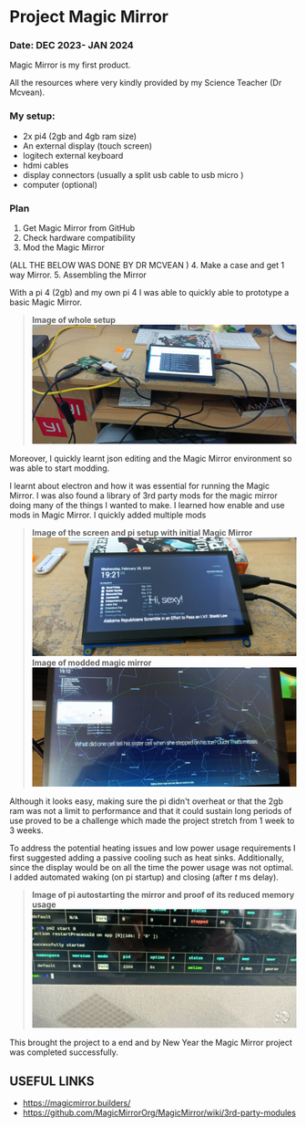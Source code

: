 # Project Magic Mirror 
### Date:   DEC 2023- JAN 2024

Magic Mirror is my first product.

All the resources where very kindly provided by my Science Teacher (Dr Mcvean).


### My setup:
- 2x pi4 (2gb and 4gb ram size) 
- An external display  (touch screen)
- logitech external keyboard
- hdmi cables 
- display connectors (usually a split usb cable to usb micro )
- computer (optional)

### Plan
1. Get Magic Mirror from GitHub           
2. Check hardware compatibility 
3. Mod the Magic Mirror
 
(ALL THE BELOW WAS DONE BY DR MCVEAN )
4. Make a case and get 1 way Mirror.
5. Assembling the Mirror


With a pi 4 (2gb) and my own pi 4 I was able to quickly able to prototype
a basic Magic Mirror.
> **Image of whole setup**
>![IMAGE](assets/images/Fullview.jpg)


Moreover, I quickly learnt json editing and the Magic Mirror environment so was able to start modding.

I learnt about electron and how it was  essential for running the Magic Mirror.
I was also  found a library of 3rd party mods for the magic mirror doing many of the things I wanted to make. 
I learned how enable and use mods in Magic  Mirror. I quickly added multiple mods 
> **Image of the screen and pi setup with initial Magic Mirror**
>![IMAGE](assets/images/Screen1.jpg)
> **Image of modded magic mirror**
>![IMAGE](assets/images/c3.jpg)

Although it looks easy, making sure the pi didn't overheat or that the 
2gb ram was not a limit to performance and that it could sustain 
long periods of use proved to be a challenge which made the project stretch 
from 1 week to 3 weeks. 

To address the potential heating issues and low power usage requirements I first suggested adding a passive cooling
such as heat sinks. Additionally, since the display would be on all the time the power usage was not optimal. 
I added automated waking (on pi startup) and closing (after *t* ms delay). 
> **Image of pi autostarting the mirror and proof of its reduced memory usage**
>![IMAGE](assets/images/autostart.jpg)

This brought the project to a end and by New Year the Magic Mirror project was completed successfully.

## USEFUL LINKS 
- https://magicmirror.builders/
- https://github.com/MagicMirrorOrg/MagicMirror/wiki/3rd-party-modules